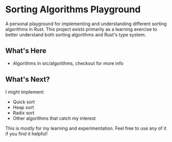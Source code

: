 # Sorting Algorithms Playground

A personal playground for implementing and understanding different sorting algorithms in Rust. This project exists primarily as a learning exercise to better understand both sorting algorithms and Rust's type system.

## What's Here

- Algorithms in src/algorithms, checkout for more info

## What's Next?

I might implement:
- Quick sort
- Heap sort
- Radix sort
- Other algorithms that catch my interest

This is mostly for my learning and experimentation. Feel free to use any of it if you find it helpful!